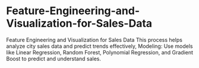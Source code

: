 # Feature-Engineering-and-Visualization-for-Sales-Data
Feature Engineering and Visualization for Sales Data This process helps analyze city sales data and predict trends effectively, Modeling:  Use models like Linear Regression, Random Forest, Polynomial Regression, and Gradient Boost to predict and understand sales.
